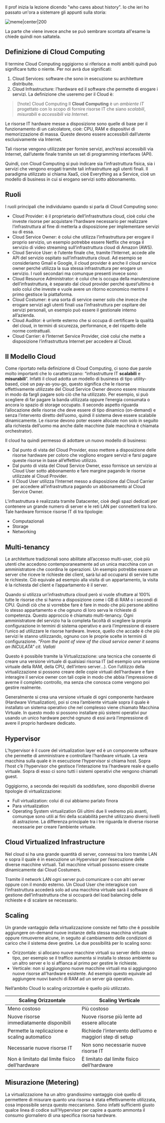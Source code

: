 Il prof inizia la lezione dicendo "who cares about history".
Io che ieri ho passato un'ora a sistemare gli appunti sulla storia:

![meme|center|200](https://i.kym-cdn.com/photos/images/newsfeed/002/621/521/c0f.gif)

La parte che viene invece anche se può sembrare scontata all'esame la chiede quindi non saltatela. 
## Definizione di Cloud Computing

Il termine Cloud Computing oggigiorno si riferisce a molti ambiti quindi può significare tutto o niente. Per noi avrà due significati:
1. Cloud Services: software che sono in esecuzione su architetture distribuite.
2. Cloud Infrastructure: l’hardware ed il software che permette di erogare i servizi. 
La definizione che useremo per il Cloud è:

> [!note] Cloud Computing
> Il **Cloud Computing** è un *ambiente IT* progettato con lo scopo di fornire risorse IT che siano *scalabili*, *misurabili* e *accessibili via Internet*.

Le risorse IT hardware messe a disposizione sono quelle di base per il funzionamento di un calcolatore, cioè: CPU, RAM e dispositivi di memorizzazione di massa. 
Queste devono essere accessibili dall’utente esclusivamente via Internet. 

Tali risorse vengono utilizzate per fornire servizi, anch’essi accessibili via Internet, dall’utente finale tramite un set di programming interfaces (API). 

Quindi, con Cloud Computing si può indicare sia l’infrastruttura fisica, sia i servizi che vengono erogati tramite tali infrastrutture agli utenti finali. 
Il paradigma utilizzato si chiama XaaS, cioè Everything as a Service, cioè un modello di business in cui si erogano servizi sotto abbonamento.

## Ruoli 

I ruoli principali che individuiamo quando si parla di Cloud Computing sono:
- Cloud Provider: è il proprietario dell’infrastruttura cloud, cioè colui che investe risorse per acquistare l’hardware necessario per realizzare l’infrastruttura al fine di metterla a disposizione per implementare servizi su di essa. 
- Cloud Service Owner: è colui che utilizza l’infrastruttura per erogare il proprio servizio, un esempio potrebbe essere Netflix che eroga il servizio di video streaming sull’infrastruttura cloud di Amazon (AWS).
- Cloud Service User: è l’utente finale che, tramite l’Internet, accede alle API del servizio ospitato sull’infrastruttura cloud. 
Ad esempio se consideriamo Gmail e Google, il cloud provider è anche il cloud service owner perché utilizza la sua stessa infrastruttura per erogare un servizio. 
I ruoli secondari ma comunque presenti invece sono:
- Cloud Resource Administrator: è colui che is occupa della manutenzione dell’infrastruttura, è separato dal cloud provider perché quest’ultimo è solo colui che investe e vuole avere un ritorno economico mentre il primo gestisce la piattaforma.
- Cloud Costumer: è una sorta di service owner solo che invece che erogare servizi agli utenti finali usa l’infrastruttura per ospitare dei servizi personali, un esempio può essere il gestionale interno all’azienda. 
- Cloud Auditor: è un’ente esterno che si occupa di certificare la qualità del cloud, in termini di sicurezza, performance, e del rispetto delle norme contrattuali.
- Cloud Carrier: è l’Internet Service Provider, cioè colui che mette a disposizione l’infrastruttura Internet per accedere al Cloud. 

## Il Modello Cloud

Come riportato nella definizione di Cloud Computing, ci sono due parole molto importanti che lo caratterizzano: “infrastrutture IT **scalabili** e **misurabili**”. 
Infatti il cloud adotta un modello di business di tipo utility-based, cioè un pay-as-you-go, questo significa che le risorse effettivamente utilizzate del Cloud Service Owner devono essere misurate in modo da fargli pagare solo ciò che ha utilizzato. 
Per esempio, si può scegliere di far pagare la banda utilizzata oppure l’energia consumata o ancora lo spazio di storage occupato. 
Il secondo aspetto riguarda l’allocazione delle risorse che deve essere di tipo dinamico (on-demand) e senza l’intervento diretto dell’uomo, quindi il sistema deve essere scalabile dinamicamente.
Le risorse devono poter essere allocate non solo in seguito alla richiesta dell’uomo ma anche dalle macchine (tale macchina è chiamata orchestrator).

Il cloud ha quindi permesso di adottare un nuovo modello di business: 
- Dal punto di vista del Cloud Provider, esso mettere a disposizione delle risorse hardware per coloro che vogliono erogare servizi e farsi pagare queste risorse in base all’effettivo utilizzo.
- Dal punto di vista del Cloud Service Owner, esso fornisce un servizio ai Cloud User sotto abbonamento e fare margine pagando le risorse utilizzate al Cloud Provider. 
- Il Cloud User utilizza l’Internet messo a disposizione dal Cloud Carrier per accedere all’infrastruttura pagando un abbonamento al Cloud Service Owner. 

L’infrastruttura è realizzata tramite Datacenter, cioè degli spazi dedicati per contenere un grande numero di server e le reti LAN per connetterli tra loro. Tale hardware fornisce risorse IT di tra tipologie: 
- Computazionali
- Storage
- Networking

## Multi-tenancy

Le architetture tradizionali sono abilitate all’accesso multi-user, cioè più utenti che accedono contemporaneamente ad un unica macchina con un amministratore che coordina le operazioni. 
Un esempio potrebbe essere un server che riceve le richieste dei client, sarà lui ad occuparsi di servire tutte le richieste. Ciò equivale ad esempio alla visita di un appartamento, la visita è la richiesta del client e l’appartamento è il server. 

Quando si utilizza un’infrastruttura cloud però si vuole sfruttare al 100% tutte le risorse che si hanno a disposizione come i GB di RAM o i secondi di CPU. 
Quindi ciò che si vorrebbe fare è fare in modo che più persone abitino lo stesso appartamento e che ognuno di loro serva le richieste di competenza. 
Questo approccio è chiamato multi-tenancy.
Ogni amministratore del servizio ha la completa facoltà di scegliere la propria configurazione in termini di sistema operativo e avrà l’impressione di essere l’unico ad utilizzare le risorse hardware. Invece, quello che accade è che più servizi le stanno utilizzando, ognuno con le proprie scelte in termini di configurazione. 
*“From the point of view of the cloud service owner it seams an INCULATA” cit. Vallati*

Questo è possibile tramite la Virtualizzazione: una tecnica che consente di creare una versione virtuale di qualsiasi risorsa IT (ad esempio una versione virtuale della RAM, della CPU, dell’intero server…).
Con l’utilizzo della virtualizzazione si possono creare delle copie virtuali dell’hardware e fare interagire il service owner con tali copie in modo che abbia l’impressione di averne il completo controllo, ma senza che conosca come vengono poi gestire realmente. 

Generalmente si crea una versione virtuale di ogni componente hardware (Hardware Virtualization), poi si crea l’ambiente virtuale sopra il quale è installato un sistema operativo che nel complesso viene chiamato Macchina Virtuale. 
In questo modo si possono installare più sistemi operativi pur usando un unico hardware perché ognuno di essi avrà l’impressione di avere il proprio hardware dedicato. 

## Hypervisor

L’hypervisor è il cuore del virtualization layer ed è un componente software che permette di amministrare e controllare l’hardware virtuale. 
La vera macchina sulla quale è in esecuzione l’hypervisor si chiama host. Sopra l’host c’è l’hypervisor che gestisce l’interazione tra l’hardware reale e quello virtuale. Sopra di esso ci sono tutti i sistemi operativi che vengono chiamati guest. 

Oggigiorno, a seconda dei requisiti da soddisfare, sono disponibili diverse tipologie di virtualizzazione: 
- Full virtualization: colui di cui abbiamo parlato finora
- Para virtualization
- Operating System virtualization
Gli ultimi due li vedremo più avanti, comunque sono utili ai fini della scalabilità perché utilizzano diversi livelli di astrazione. 
La differenza principale tra i tre riguarda le diverse risorse necessarie per creare l’ambiente virtuale. 

## Cloud Virtualized Infrastructure

Nel cloud si ha una grande quantità di server, connessi tra loro tramite LAN e sopra il quale è in esecuzione un Hypervisor per l’esecuzione delle diverse macchine virtuali. 
Tali macchine virtuali possono essere create dinamicamente dai Cloud Costumers. 

Tramite il network LAN ogni server può comunicare o con altri server oppure con il mondo esterno. Un Cloud User che interagisce con l’infrastruttura accederà solo ad una macchina virtuale sarà il software di gestione dell’infrastruttura che si occuparà del load balancing delle richieste e di scalare se necessario. 

## Scaling 

 Un grande vantaggio della virtualizzazione consiste nel fatto che è possibile aggiungere on-demand nuove instanze della stessa macchina virtuale oppure rimuoverne alcune, in seguito al cambiamento delle condizioni di carico che il sistema deve gestire.
 Le due possibilità per lo scaling sono:
 - Orizzontale: si allocano nuove macchine virtuali su server dello stesso tipo, per esempio se il traffico aumenta si installa lo stesso ambiente su un altro server e lo si affianca al primo per gestire le richieste. 
 - Verticale: non si aggiungono nuove macchine virtuali ma si aggiungono nuove risorse all’hardware esistente. Ad esempio questo equivale ad aggiungere nuovi banchi di RAM ad un server già operativo.

Nell’ambito Cloud lo scaling orizzontale è quello più utilizzato.

| Scaling Orizzontale                            | Scaling Verticale                                        |
| ---------------------------------------------- | -------------------------------------------------------- |
| Meno costoso                                   | Più costoso                                              |
| Nuove risorse immediatamente disponibili       | Nuove risorse più lente ad essere allocate               |
| Permette la replicazione e scaling automatico  | Richiede l’intervento dell’uomo e maggiori step di setup |
| Necessarie nuove risorse IT                    | Non sono necessarie nuove risorse IT                     |
| Non è limitato dal limite fisico dell’hardware | È limitato dal limite fisico dell’hardware                                                         |

## Misurazione (Metering)

La virtualizzazione ha un altro grandissimo vantaggio cioè quello di permettere di misurare quanto una risorsa è stata effettivamente utilizzata, cosa impossibile senza questo meccanismo.
Sono infatti sufficienti giusto qualce linea di codice sull’Hypervisor per capire a quanto ammonta il consumo giornaliero di una specifica risorsa hardware.